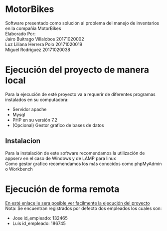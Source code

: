# MotorBikes

<div>Software presentado como solución al problema del manejo de inventarios en la compañia MotorBikes</div>
<div>Elaborado Por: </div>
<div>Jairo Buitrago Villalobos 20171020002</div>
<div>Luz Liliana Herrera Polo 20171020019</div>
<div>Miguel Rodriguez 20171020038</div>

# Ejecución del proyecto de manera local

<div>Para la ejecución de esté proyecto va a requerir de diferentes programas instalados en su computadora: </div>
<ul>
  <li>Servidor apache</li>
  <li>Mysql</li>
  <li>PHP en su versión 7.2</li>
  <li>(Opcional) Gestor grafico de bases de datos</li>
</ul>

<h2>Instalacion</h2>
<div>Para la instalación de este software recomendamos la utilización de appserv en el caso de Windows y de LAMP para linux</div>
<div>Como gestor grafico recomendamos los más conocidos como phpMyAdmin o Workbench</div>

# Ejecución de forma remota

<div><a href="https://motorbikesf.000webhostapp.com/">En esté enlace le sera posible ver facilmente la ejecución del proyecto</a></div>
<div>Nota: Se encuentran registrados por defecto dos empleados los cuales son: </div>
<ul>
  <li>Jose id_empleado: 132465</li>
  <li>Luis id_empleado: 186745</li>
</ul>
